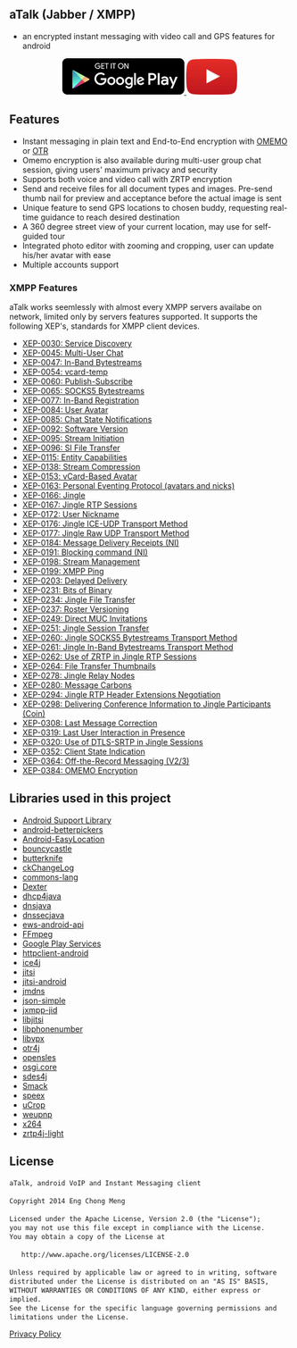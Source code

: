 ## aTalk (Jabber / XMPP)
- an encrypted instant messaging with video call and GPS features for android

<p align="center">
    <a href="https://play.google.com/store/apps/details?id=org.atalk.android&hl=en">
        <img src="./art/google_play.png" alt="Google PlayStore">
    </a>
    <a href="https://www.youtube.com/watch?v=9w5WwphzgBc">
        <img src="./art/youtube.png" alt="YouTube">
    </a>
</p>

## Features
* Instant messaging in plain text and End-to-End encryption with [OMEMO](http://conversations.im/omemo/) or [OTR](https://otr.cypherpunks.ca/)
* Omemo encryption is also available during multi-user group chat session, giving users' maximum privacy and security
* Supports both voice and video call with ZRTP encryption
* Send and receive files for all document types and images. Pre-send thumb nail for preview and acceptance before the actual image is sent
* Unique feature to send GPS locations to chosen buddy, requesting real-time guidance to reach desired destination
* A 360 degree street view of your current location, may use for self-guided tour
* Integrated photo editor with zooming and cropping, user can update his/her avatar with ease
* Multiple accounts support


### XMPP Features

aTalk works seemlessly with almost every XMPP servers availabe on network, limited only by servers features supported.
It supports the following XEP's, standards for XMPP client devices.

* [XEP-0030: Service Discovery](https://xmpp.org/extensions/xep-0030.html)
* [XEP-0045: Multi-User Chat](https://xmpp.org/extensions/xep-0045.html)
* [XEP-0047: In-Band Bytestreams](https://xmpp.org/extensions/xep-00047.html)
* [XEP-0054: vcard-temp](https://xmpp.org/extensions/xep-0054.html)
* [XEP-0060: Publish-Subscribe](https://xmpp.org/extensions/xep-0060.html)
* [XEP-0065: SOCKS5 Bytestreams](https://xmpp.org/extensions/xep-0065.html)
* [XEP-0077: In-Band Registration](https://xmpp.org/extensions/xep-0077.html)
* [XEP-0084: User Avatar](https://xmpp.org/extensions/xep-0084.html)
* [XEP-0085: Chat State Notifications](https://xmpp.org/extensions/xep-0085.html)
* [XEP-0092: Software Version](https://xmpp.org/extensions/xep-0092.html)
* [XEP-0095: Stream Initiation](https://xmpp.org/extensions/xep-0095.html)
* [XEP-0096: SI File Transfer](https://xmpp.org/extensions/xep-0096.html)
* [XEP-0115: Entity Capabilities](https://xmpp.org/extensions/xep-0115.html)
* [XEP-0138: Stream Compression](https://xmpp.org/extensions/xep-0138.html)
* [XEP-0153: vCard-Based Avatar](https://xmpp.org/extensions/xep-0153.html)
* [XEP-0163: Personal Eventing Protocol (avatars and nicks)](https://xmpp.org/extensions/xep-0163.html)
* [XEP-0166: Jingle](https://xmpp.org/extensions/xep-0166.html)
* [XEP-0167: Jingle RTP Sessions](https://xmpp.org/extensions/xep-0167.html)
* [XEP-0172: User Nickname](https://xmpp.org/extensions/xep-0172.html)
* [XEP-0176: Jingle ICE-UDP Transport Method](https://xmpp.org/extensions/xep-0176.html)
* [XEP-0177: Jingle Raw UDP Transport Method](https://xmpp.org/extensions/xep-0177.html)
* [XEP-0184: Message Delivery Receipts (NI)](https://xmpp.org/extensions/xep-0184.html)
* [XEP-0191: Blocking command (NI)](https://xmpp.org/extensions/xep-0191.html)
* [XEP-0198: Stream Management](https://xmpp.org/extensions/xep-0198.html)
* [XEP-0199: XMPP Ping](https://xmpp.org/extensions/xep-0199.html)
* [XEP-0203: Delayed Delivery](https://xmpp.org/extensions/xep-0203.html)
* [XEP-0231: Bits of Binary](https://xmpp.org/extensions/xep-0231.html)
* [XEP-0234: Jingle File Transfer](https://xmpp.org/extensions/xep-0234.html)
* [XEP-0237: Roster Versioning](https://xmpp.org/extensions/xep-0237.html)
* [XEP-0249: Direct MUC Invitations](https://xmpp.org/extensions/xep-0249.html)
* [XEP-0251: Jingle Session Transfer](https://xmpp.org/extensions/xep-0251.html)
* [XEP-0260: Jingle SOCKS5 Bytestreams Transport Method](https://xmpp.org/extensions/xep-0260.html)
* [XEP-0261: Jingle In-Band Bytestreams Transport Method](https://xmpp.org/extensions/xep-0261.html)
* [XEP-0262: Use of ZRTP in Jingle RTP Sessions](https://xmpp.org/extensions/xep-0262.html)
* [XEP-0264: File Transfer Thumbnails](https://xmpp.org/extensions/xep-0264.html)
* [XEP-0278: Jingle Relay Nodes](https://xmpp.org/extensions/xep-0278.html)
* [XEP-0280: Message Carbons](https://xmpp.org/extensions/xep-0280.html)
* [XEP-0294: Jingle RTP Header Extensions Negotiation](https://xmpp.org/extensions/xep-0294.html)
* [XEP-0298: Delivering Conference Information to Jingle Participants (Coin)](https://xmpp.org/extensions/xep-0298.html)
* [XEP-0308: Last Message Correction](https://xmpp.org/extensions/xep-0308.html)
* [XEP-0319: Last User Interaction in Presence](https://xmpp.org/extensions/xep-0319.html)
* [XEP-0320: Use of DTLS-SRTP in Jingle Sessions](https://xmpp.org/extensions/xep-0320.html)
* [XEP-0352: Client State Indication](https://xmpp.org/extensions/xep-052.html)
* [XEP-0364: Off-the-Record Messaging (V2/3)](https://xmpp.org/extensions/xep-0364.html)
* [XEP-0384: OMEMO Encryption](https://xmpp.org/extensions/xep-0384.html)


Libraries used in this project
------------------------------
* [Android Support Library](https://developer.android.com/topic/libraries/support-library/index.html)
* [android-betterpickers](https://github.com/code-troopers/android-betterpickers)
* [Android-EasyLocation](https://github.com/akhgupta/Android-EasyLocation)
* [bouncycastle](https://github.com/bcgit/bc-java)
* [butterknife](https://github.com/JakeWharton/butterknife)
* [ckChangeLog](https://github.com/cketti/ckChangeLog)
* [commons-lang](http://commons.apache.org/proper/commons-lang/)
* [Dexter](https://github.com/Karumi/Dexter)
* [dhcp4java](https://github.com/ggrandes-clones/dhcp4java)
* [dnsjava](https://github.com/dnsjava/dnsjava)
* [dnssecjava](https://github.com/ibauersachs/dnssecjava)
* [ews-android-api](https://github.com/alipov/ews-android-api)
* [FFmpeg](https://github.com/FFmpeg/FFmpeg)
* [Google Play Services](https://developers.google.com/android/guides/overview)
* [httpclient-android](https://github.com/smarek/httpclient-android)
* [ice4j](https://github.com/jitsi/ice4j)
* [jitsi](https://github.com/jitsi/jitsi)
* [jitsi-android](https://github.com/jitsi/jitsi-android)
* [jmdns](https://github.com/jmdns/jmdns)
* [json-simple](https://github.com/fangyidong/json-simple)
* [jxmpp-jid](https://github.com/igniterealtime/jxmpp)
* [libjitsi](https://github.com/jitsi/libjitsi)
* [libphonenumber](https://github.com/googlei18n/libphonenumber)
* [libvpx](https://github.com/webmproject/libvpx)
* [otr4j](https://github.com/jitsi/otr4j)
* [opensles](https://github.com/openssl/openssl )
* [osgi.core](http://grepcode.com/snapshot/repo1.maven.org/maven2/org.osgi/org.osgi.core/6.0.0)
* [sdes4j](https://github.com/ibauersachs/sdes4j)
* [Smack](https://github.com/igniterealtime/Smack)
* [speex](https://github.com/xiph/speex)
* [uCrop](https://github.com/Yalantis/uCrop)
* [weupnp](https://github.com/bitletorg/weupnp)
* [x264](http://git.videolan.org/git/x264.git)
* [zrtp4j-light](https://github.com/jitsi/zrtp4j)

License
-------

    aTalk, android VoIP and Instant Messaging client
    
    Copyright 2014 Eng Chong Meng
        
    Licensed under the Apache License, Version 2.0 (the "License");
    you may not use this file except in compliance with the License.
    You may obtain a copy of the License at
    
       http://www.apache.org/licenses/LICENSE-2.0
    
    Unless required by applicable law or agreed to in writing, software
    distributed under the License is distributed on an "AS IS" BASIS,
    WITHOUT WARRANTIES OR CONDITIONS OF ANY KIND, either express or implied.
    See the License for the specific language governing permissions and
    limitations under the License.


[Privacy Policy](http://atalk.sytes.net) 
